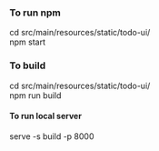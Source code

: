 ### To run npm
cd src/main/resources/static/todo-ui/  
npm start

### To build
cd src/main/resources/static/todo-ui/  
npm run build
#### To run local server
serve -s build -p 8000


